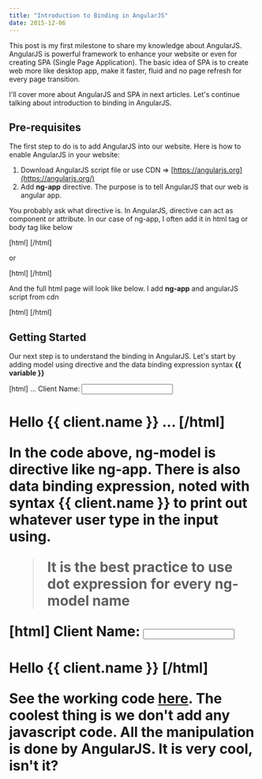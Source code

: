 ```yaml
---
title: "Introduction to Binding in AngularJS"
date: 2015-12-06
---
```


This post is my first milestone to share my knowledge about AngularJS. AngularJS is powerful framework to enhance your website or even for creating SPA (Single Page Application). The basic idea of SPA is to create web more like desktop app, make it faster, fluid and no page refresh for every page transition.

I'll cover more about AngularJS and SPA in next articles. Let's continue talking about introduction to binding in AngularJS.

## Pre-requisites

The first step to do is to add AngularJS into our website. Here is how to enable AngularJS in your website:

1. Download AngularJS script file or use CDN => [https://angularjs.org](https://angularjs.org/)
2. Add **ng-app** directive. The purpose is to tell AngularJS that our web is angular app.

You probably ask what directive is. In AngularJS, directive can act as component or attribute. In our case of ng-app, I often add it in html tag or body tag like below

\[html\] <html ng-app> \[/html\]

or

\[html\] <body ng-app> \[/html\]

And the full html page will look like below. I add **ng-app** and angularJS script from cdn

\[html\] <!DOCTYPE html ng-app> <head> <title>First AngularJS App</title> </head> <body> <script src="//cdnjs.cloudflare.com/ajax/libs/angular.js/1.3.14/angular.min.js"></script> </body> </html> \[/html\]

## Getting Started

Our next step is to understand the binding in AngularJS. Let's start by adding model using directive and the data binding expression syntax **{{ variable }}**

\[html\] ... Client Name: <input type="text" ng-model="client.name"> <h1>Hello {{ client.name }} ... \[/html\]

In the code above, ng-model is directive like ng-app. There is also data binding expression, noted with syntax **{{ client.name }}** to print out whatever user type in the input using.

> It is the best practice to use dot expression for every ng-model name

\[html\] <!DOCTYPE html ng-app> <head> <title>First AngularJS App</title> </head> <body> Client Name: <input type="text" ng-model="client.name"> <h1>Hello {{ client.name }} <script src="//cdnjs.cloudflare.com/ajax/libs/angular.js/1.3.14/angular.min.js"></script> </body> </html> \[/html\]

See the working code [here](http://codepen.io/deerawan/pen/KVKrjz). The coolest thing is we don't add any javascript code. All the manipulation is done by AngularJS. It is very cool, isn't it?
